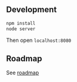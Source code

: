 ## Development

```bash
npm install
node server
```
Then open `localhost:8080`

## Roadmap

See [roadmap](docs/roadmap.md)
